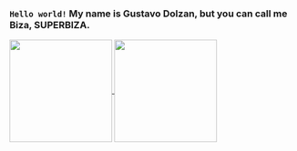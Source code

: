 ### `Hello world!` My name is Gustavo Dolzan, but you can call me Biza, SUPERBIZA.

<a href="https://github.com/gugadolzan">
  <img align="center" height="180em" src="https://github-readme-stats.vercel.app/api?username=gugadolzan&count_private=true&hide=issues&hide_rank=true&include_all_commits=true&show_icons=true&theme=react" />
</a>
<a href="https://github.com/gugadolzan">
  <img align="center" height="180em" src="https://github-readme-stats.vercel.app/api/top-langs/?username=gugadolzan&layout=compact&theme=react" />
</a>
